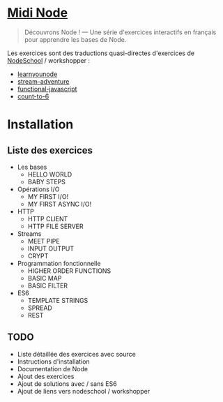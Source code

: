 [Midi Node](https://github.com/ThibWeb/midi-node)
=====

> Découvrons Node ! — Une série d'exercices interactifs en français pour apprendre les bases de Node.

Les exercices sont des traductions quasi-directes d'exercices de [NodeSchool](http://nodeschool.io/) / workshopper :

- [learnyounode](https://github.com/rvagg/learnyounode)
- [stream-adventure](https://github.com/substack/stream-adventure)
- [functional-javascript](TODO)
- [count-to-6](https://github.com/domenic/count-to-6)

# Installation

## Liste des exercices

- Les bases
  + HELLO WORLD
  + BABY STEPS
- Opérations I/O
  + MY FIRST I/O!
  + MY FIRST ASYNC I/O!
- HTTP
  + HTTP CLIENT
  + HTTP FILE SERVER
- Streams
  + MEET PIPE
  + INPUT OUTPUT
  + CRYPT
- Programmation fonctionnelle
  + HIGHER ORDER FUNCTIONS
  + BASIC MAP
  + BASIC FILTER
- ES6
  + TEMPLATE STRINGS
  + SPREAD
  + REST



## TODO

- Liste détaillée des exercices avec source
- Instructions d'installation
- Documentation de Node
- Ajout des exercices
- Ajout de solutions avec / sans ES6
- Ajout de liens vers nodeschool / workshopper
